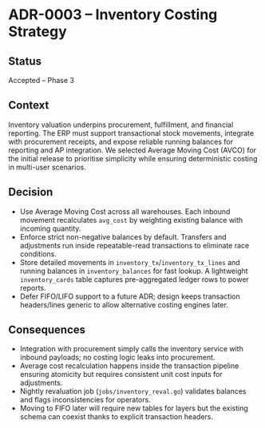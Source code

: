 # ADR-0003 – Inventory Costing Strategy

## Status
Accepted – Phase 3

## Context
Inventory valuation underpins procurement, fulfillment, and financial reporting. The ERP must support transactional stock movements, integrate with procurement receipts, and expose reliable running balances for reporting and AP integration. We selected Average Moving Cost (AVCO) for the initial release to prioritise simplicity while ensuring deterministic costing in multi-user scenarios.

## Decision
* Use Average Moving Cost across all warehouses. Each inbound movement recalculates `avg_cost` by weighting existing balance with incoming quantity.
* Enforce strict non-negative balances by default. Transfers and adjustments run inside repeatable-read transactions to eliminate race conditions.
* Store detailed movements in `inventory_tx`/`inventory_tx_lines` and running balances in `inventory_balances` for fast lookup. A lightweight `inventory_cards` table captures pre-aggregated ledger rows to power reports.
* Defer FIFO/LIFO support to a future ADR; design keeps transaction headers/lines generic to allow alternative costing engines later.

## Consequences
* Integration with procurement simply calls the inventory service with inbound payloads; no costing logic leaks into procurement.
* Average cost recalculation happens inside the transaction pipeline ensuring atomicity but requires consistent unit cost inputs for adjustments.
* Nightly revaluation job (`jobs/inventory_reval.go`) validates balances and flags inconsistencies for operators.
* Moving to FIFO later will require new tables for layers but the existing schema can coexist thanks to explicit transaction headers.
